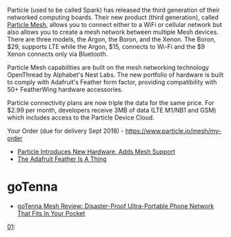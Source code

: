
Particle (used to be called Spark) has released the third generation of their networked computing boards.
Their new product (third generation), called [Particle Mesh][01],
allows you to connect either to a WiFi or cellular network
but also allows you to create a mesh network between multiple Mesh devices.
There are three models, the Argon, the Boron, and the Xenon.
The Boron, $29, supports LTE while the Argon, $15, connects to Wi-Fi and the $9 Xenon connects only via Bluetooth.

Particle Mesh capabilities are built on the mesh networking technology OpenThread by Alphabet's Nest Labs.
The new portfolio of hardware is built to comply with Adafruit's Feather form factor,
providing compatibility with 50+ FeatherWing hardware accessories.

Particle connectivity plans are now triple the data for the same price.
For $2.99 per month,
developers receive 3MB of data (LTE M1/NB1 and GSM) which includes access to the Particle Device Cloud.

Your Order (due for delivery Sept 2018) - https://www.particle.io/mesh/my-order

* [Particle Introduces New Hardware, Adds Mesh Support](https://hackaday.com/2018/02/13/particle-introduces-new-hardware-adds-mesh-support/)
* [The Adafruit Feather Is A Thing](https://hackaday.com/2018/05/06/the-adafruit-feather-is-a-thing/)

# goTenna
* [goTenna Mesh Review: Disaster-Proof Ultra-Portable Phone Network That Fits In Your Pocket](http://travelwithbender.com/product-reviews/gotenna-mesh-review)


[01]:https://www.particle.io/mesh/
[01]:
[01]:
[01]:
[01]:
[01]:
[01]:
[01]:
[01]:
[01]:
